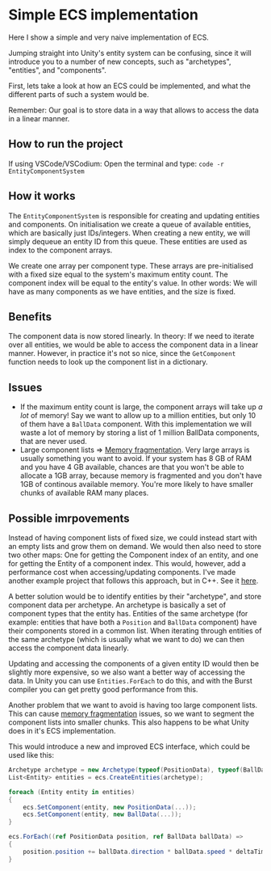 #  Simple ECS implementation

Here I show a simple and very naive implementation of ECS.

Jumping straight into Unity's entity system can be confusing, since it will introduce you to a number of new concepts, such as "archetypes", "entities", and "components".

First, lets take a look at how an ECS could be implemented, and what the different parts of such a system would be.

Remember: Our goal is to store data in a way that allows to access the data in a linear manner.

## How to run the project

If using VSCode/VSCodium: Open the terminal and type: `code -r EntityComponentSystem`

## How it works

The `EntityComponentSystem` is responsible for creating and updating entities and components.
On initialisation we create a queue of available entities, which are basically just IDs/integers.
When creating a new entity, we will simply dequeue an entity ID from this queue.
These entities are used as index to the component arrays.

We create one array per component type.
These arrays are pre-initialised with a fixed size equal to the system's maximum entity count.
The component index will be equal to the entity's value. In other words: We will have as many components as we have entities, and the size is fixed.

## Benefits

The component data is now stored linearly.
In theory: If we need to iterate over all entities, we would be able to access the component data in a linear manner.
However, in practice it's not so nice, since the `GetComponent` function needs to look up the component list in a dictionary.

## Issues

- If the maximum entity count is large, the component arrays will take up *a lot* of memory!
Say we want to allow up to a million entities, but only 10 of them have a `BallData` component.
With this implementation we will waste a lot of memory by storing a list of 1 million BallData components, that are never used.
- Large component lists => [Memory fragmentation](https://en.wikipedia.org/wiki/Fragmentation_(computing)).
Very large arrays is usually something you want to avoid.
If your system has 8 GB of RAM and you have 4 GB available, chances are that you won't be able to allocate a 1GB array, because memory is fragmented and you don't have 1GB of continous available memory.
You're more likely to have smaller chunks of available RAM many places.

## Possible imrpovements

Instead of having component lists of fixed size, we could instead start with an empty lists and grow them on demand.
We would then also need to store two other maps: One for getting the Component index of an entity, and one for getting the Entity of a component index. This would, however, add a performance cost when accessing/updating components.
I've made another example project that follows this approach, but in C++. See it [here](https://codeberg.org/matiaslavik/SimpleEntityComponentSystem/src/branch/main/ecs/details/entity_component_container.h).

A better solution would be to identify entities by their "archetype", and store component data per archetype.
An archetype is basically a set of component types that the entity has.
Entities of the same archetype (for example: entities that have both a `Position` and `BallData` component) have their components stored in a common list.
When iterating through entities of the same archetype (which is usually what we want to do) we can then access the component data linearly.

Updating and accessing the components of a given entity ID would then be slightly more expensive, so we also want a better way of accessing the data.
In Unity you can use `Entities.ForEach` to do this, and with the Burst compiler you can get pretty good performance from this.

Another problem that we want to avoid is having too large component lists.
This can cause [memory fragmentation](https://en.wikipedia.org/wiki/Fragmentation_(computing)) issues, so we want to segment the component lists into smaller chunks.
This also happens to be what Unity does in it's ECS implementation.

This would introduce a new and improved ECS interface, which could be used like this:
```csharp
Archetype archetype = new Archetype(typeof(PositionData), typeof(BallData)):
List<Entity> entities = ecs.CreateEntities(archetype);

foreach (Entity entity in entities)
{
    ecs.SetComponent(entity, new PositionData(...));
    ecs.SetComponent(entity, new BallData(...));
}

ecs.ForEach((ref PositionData position, ref BallData ballData) =>
{
    position.position += ballData.direction * ballData.speed * deltaTime;
}
```
